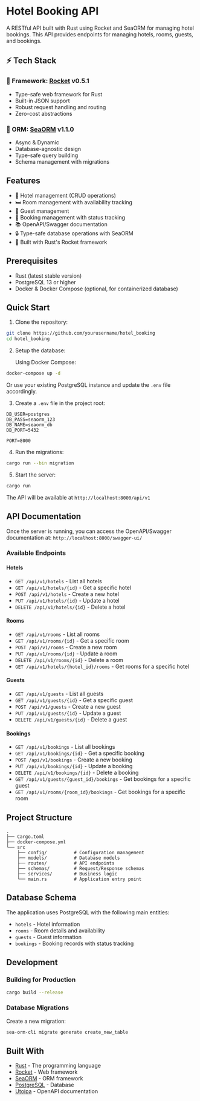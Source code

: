 # Hotel Booking API

A RESTful API built with Rust using Rocket and SeaORM for managing hotel bookings. This API provides endpoints for managing hotels, rooms, guests, and bookings.

## ⚡️ Tech Stack

### 🚀 Framework: [Rocket](https://rocket.rs/) v0.5.1
- Type-safe web framework for Rust
- Built-in JSON support
- Robust request handling and routing
- Zero-cost abstractions

### 🌊 ORM: [SeaORM](https://www.sea-ql.org/SeaORM/) v1.1.0
- Async & Dynamic
- Database-agnostic design
- Type-safe query building
- Schema management with migrations

## Features

- 🏨 Hotel management (CRUD operations)
- 🛏️ Room management with availability tracking
- 👥 Guest management
- 📅 Booking management with status tracking
- 📚 OpenAPI/Swagger documentation
- 🔒 Type-safe database operations with SeaORM
- 🚀 Built with Rust's Rocket framework

## Prerequisites

- Rust (latest stable version)
- PostgreSQL 13 or higher
- Docker & Docker Compose (optional, for containerized database)

## Quick Start

1. Clone the repository:
```bash
git clone https://github.com/yourusername/hotel_booking
cd hotel_booking
```

2. Setup the database:
   
   Using Docker Compose:
```bash
docker-compose up -d
```

   Or use your existing PostgreSQL instance and update the `.env` file accordingly.

3. Create a `.env` file in the project root:
```env
DB_USER=postgres
DB_PASS=seaorm_123
DB_NAME=seaorm_db
DB_PORT=5432

PORT=8000
```

4. Run the migrations:
```bash
cargo run --bin migration
```

5. Start the server:
```bash
cargo run
```

The API will be available at `http://localhost:8000/api/v1`

## API Documentation

Once the server is running, you can access the OpenAPI/Swagger documentation at:
`http://localhost:8000/swagger-ui/`

### Available Endpoints

#### Hotels
- `GET /api/v1/hotels` - List all hotels
- `GET /api/v1/hotels/{id}` - Get a specific hotel
- `POST /api/v1/hotels` - Create a new hotel
- `PUT /api/v1/hotels/{id}` - Update a hotel
- `DELETE /api/v1/hotels/{id}` - Delete a hotel

#### Rooms
- `GET /api/v1/rooms` - List all rooms
- `GET /api/v1/rooms/{id}` - Get a specific room
- `POST /api/v1/rooms` - Create a new room
- `PUT /api/v1/rooms/{id}` - Update a room
- `DELETE /api/v1/rooms/{id}` - Delete a room
- `GET /api/v1/hotels/{hotel_id}/rooms` - Get rooms for a specific hotel

#### Guests
- `GET /api/v1/guests` - List all guests
- `GET /api/v1/guests/{id}` - Get a specific guest
- `POST /api/v1/guests` - Create a new guest
- `PUT /api/v1/guests/{id}` - Update a guest
- `DELETE /api/v1/guests/{id}` - Delete a guest

#### Bookings
- `GET /api/v1/bookings` - List all bookings
- `GET /api/v1/bookings/{id}` - Get a specific booking
- `POST /api/v1/bookings` - Create a new booking
- `PUT /api/v1/bookings/{id}` - Update a booking
- `DELETE /api/v1/bookings/{id}` - Delete a booking
- `GET /api/v1/guests/{guest_id}/bookings` - Get bookings for a specific guest
- `GET /api/v1/rooms/{room_id}/bookings` - Get bookings for a specific room

## Project Structure

```
.
├── Cargo.toml
├── docker-compose.yml
└── src
    ├── config/          # Configuration management
    ├── models/          # Database models
    ├── routes/          # API endpoints
    ├── schemas/         # Request/Response schemas
    ├── services/        # Business logic
    └── main.rs          # Application entry point
```

## Database Schema

The application uses PostgreSQL with the following main entities:
- `hotels` - Hotel information
- `rooms` - Room details and availability
- `guests` - Guest information
- `bookings` - Booking records with status tracking

## Development

### Building for Production
```bash
cargo build --release
```

### Database Migrations

Create a new migration:
```bash
sea-orm-cli migrate generate create_new_table
```


## Built With
- [Rust](https://www.rust-lang.org/) - The programming language
- [Rocket](https://rocket.rs/) - Web framework
- [SeaORM](https://www.sea-ql.org/SeaORM/) - ORM framework
- [PostgreSQL](https://www.postgresql.org/) - Database
- [Utoipa](https://github.com/juhaku/utoipa) - OpenAPI documentation